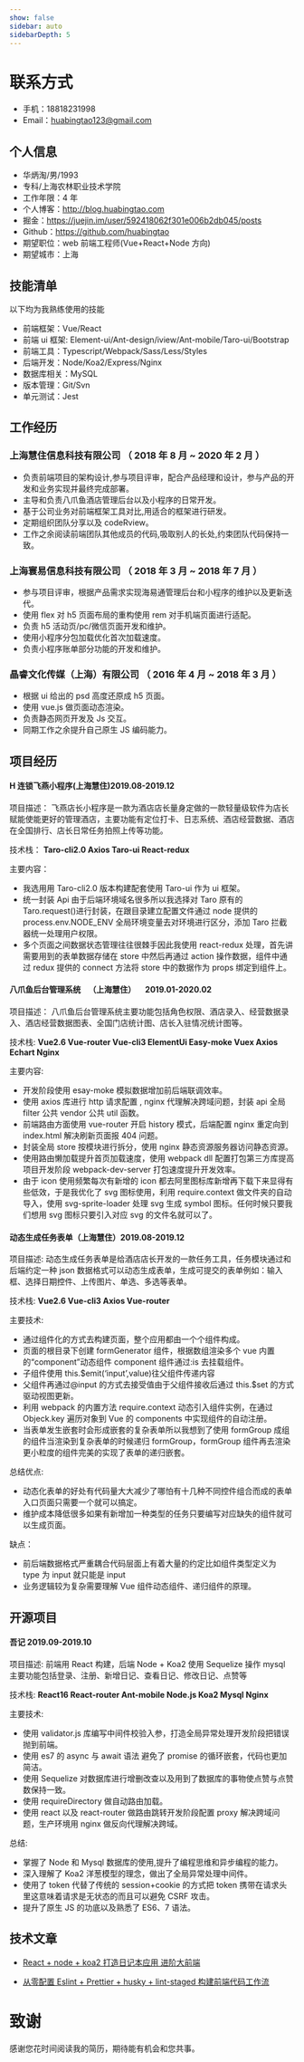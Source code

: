 ```yaml
---
show: false
sidebar: auto
sidebarDepth: 5
---
```



# 联系方式

- 手机：18818231998
- Email：huabingtao123@gmail.com

## 个人信息

- 华炳淘/男/1993
- 专科/上海农林职业技术学院
- 工作年限：4 年
- 个人博客：http://blog.huabingtao.com
- 掘金：https://juejin.im/user/592418062f301e006b2db045/posts
- Github：https://github.com/huabingtao
- 期望职位：web 前端工程师(Vue+React+Node 方向)
- 期望城市：上海

## 技能清单

以下均为我熟练使用的技能

- 前端框架：Vue/React
- 前端 ui 框架: Element-ui/Ant-design/iview/Ant-mobile/Taro-ui/Bootstrap
- 前端工具：Typescript/Webpack/Sass/Less/Styles
- 后端开发：Node/Koa2/Express/Nginx
- 数据库相关：MySQL
- 版本管理：Git/Svn
- 单元测试：Jest

## 工作经历

### 上海慧住信息科技有限公司 （ 2018 年 8 月 ~ 2020 年 2 月 ）

- 负责前端项目的架构设计,参与项目评审，配合产品经理和设计，参与产品的开发和业务实现并最终完成部署。
- 主导和负责八爪鱼酒店管理后台以及小程序的日常开发。
- 基于公司业务对前端框架工具对比,用适合的框架进行研发。
- 定期组织团队分享以及 codeRview。
- 工作之余阅读前端团队其他成员的代码,吸取别人的长处,约束团队代码保持一致。

### 上海寰易信息科技有限公司 （ 2018 年 3 月 ~ 2018 年 7 月 ）

- 参与项目评审，根据产品需求实现海易通管理后台和小程序的维护以及更新迭代。
- 使用 flex 对 h5 页面布局的重构使用 rem 对手机端页面进行适配。
- 负责 h5 活动页/pc/微信页面开发和维护。
- 使用小程序分包加载优化首次加载速度。
- 负责小程序账单部分功能的开发和维护。

### 晶睿文化传媒（上海）有限公司 （ 2016 年 4 月 ~ 2018 年 3 月 ）

- 根据 ui 给出的 psd 高度还原成 h5 页面。
- 使用 vue.js 做页面动态渲染。
- 负责静态网页开发及 Js 交互。
- 同期工作之余提升自己原生 JS 编码能力。

## 项目经历

#### H 连锁飞燕小程序(上海慧住)2019.08-2019.12

项目描述：
飞燕店长小程序是一款为酒店店长量身定做的一款轻量级软件为店长赋能使能更好的管理酒店，主要功能有定位打卡、日志系统、酒店经营数据、酒店在全国排行、店长日常任务拍照上传等功能。

技术栈：
**Taro-cli2.0 Axios Taro-ui React-redux**

主要内容：

- 我选用用 Taro-cli2.0 版本构建配套使用 Taro-ui 作为 ui 框架。
- 统一封装 Api 由于后端环境域名很多所以我选择对 Taro 原有的 Taro.request()进行封装，在跟目录建立配置文件通过 node 提供的 process.env.NODE_ENV 全局环境变量去对环境进行区分，添加 Taro 拦截器统一处理用户权限。
- 多个页面之间数据状态管理往往很棘手因此我使用 react-redux 处理，首先讲需要用到的表单数据存储在 store 中然后再通过 action 操作数据，组件中通过 redux 提供的 connect 方法将 store 中的数据作为 props 绑定到组件上。

#### 八爪鱼后台管理系统    （上海慧住）     2019.01-2020.02                               

项目描述：
八爪鱼后台管理系统主要功能包括角色权限、酒店录入、经营数据录入、酒店经营数据图表、全国门店统计图、店长入驻情况统计图等。

技术栈:
**Vue2.6 Vue-router Vue-cli3 ElementUi Easy-moke Vuex Axios Echart Nginx**

主要内容:

- 开发阶段使用 esay-moke 模拟数据增加前后端联调效率。
- 使用 axios 库进行 http 请求配置 , nginx 代理解决跨域问题，封装 api 全局 filter 公共 vendor 公共 util 函数。
- 前端路由方面使用 vue-router 开启 history 模式，后端配置 nginx 重定向到 index.html 解决刷新页面报 404 问题。
- 封装全局 store 按模块进行拆分，使用 nginx 静态资源服务器访问静态资源。
- 使用路由懒加载提升首页加载速度，使用 webpack dll 配置打包第三方库提高项目开发阶段 webpack-dev-server 打包速度提升开发效率。
- 由于 icon 使用频繁每次有新增的 icon 都去阿里图标库新增再下载下来显得有些低效，于是我优化了 svg 图标使用，利用 require.context 做文件夹的自动导入，使用 svg-sprite-loader 处理 svg 生成 symbol 图标。任何时候只要我们想用 svg 图标只要引入对应 svg 的文件名就可以了。

#### 动态生成任务表单（上海慧住）2019.08-2019.12

项目描述:
动态生成任务表单是给酒店店长开发的一款任务工具，任务模块通过和后端约定一种 json 数据格式可以动态生成表单，生成可提交的表单例如：输入框、选择日期控件、上传图片、单选、多选等表单。

技术栈:
**Vue2.6 Vue-cli3 Axios Vue-router**

主要技术:

- 通过组件化的方式去构建页面，整个应用都由一个个组件构成。
- 页面的根目录下创建 formGenerator 组件，根据数组渲染多个 vue 内置的“component”动态组件 component 组件通过:is 去挂载组件。
- 子组件使用 this.\$emit(‘input’,value)往父组件传递内容
- 父组件再通过@input 的方式去接受值由于父组件接收后通过 this.\$set 的方式驱动视图更新。
- 利用 webpack 的内置方法 require.context 动态引入组件实例，在通过 Objeck.key 遍历对象到 Vue 的 components 中实现组件的自动注册。
- 当表单发生嵌套时会形成嵌套的复杂表单所以我想到了使用 formGroup 成组的组件当渲染到复杂表单的时候递归 formGroup，formGroup 组件再去渲染更小粒度的组件完美的实现了表单的递归嵌套。

总结优点:

- 动态化表单的好处有代码量大大减少了哪怕有十几种不同控件组合而成的表单入口页面只需要一个就可以搞定。
- 维护成本降低很多如果有新增加一种类型的任务只要编写对应缺失的组件就可以生成页面。

缺点：

- 前后端数据格式严重耦合代码层面上有着大量的约定比如组件类型定义为 type 为 input 就只能是 input
- 业务逻辑较为复杂需要理解 Vue 组件动态组件、递归组件的原理。

## 开源项目

#### 吾记 2019.09-2019.10

项目描述:
前端用 React 构建，后端 Node + Koa2 使用 Sequelize 操作 mysql 主要功能包括登录、注册、新增日记、查看日记、修改日记、点赞等

技术栈:
**React16 React-router Ant-mobile Node.js Koa2 Mysql Nginx**

主要技术:

- 使用 validator.js 库编写中间件校验入参，打造全局异常处理开发阶段把错误抛到前端。
- 使用 es7 的 async 与 await 语法 避免了 promise 的循环嵌套，代码也更加简洁。
- 使用 Sequelize 对数据库进行增删改查以及用到了数据库的事物使点赞与点赞数保持一致。
- 使用 requireDirectory 做自动路由加载。
- 使用 react 以及 react-router 做路由跳转开发阶段配置 proxy 解决跨域问题，生产环境用 nginx 做反向代理解决跨域。

总结:

- 掌握了 Node 和 Mysql 数据库的使用,提升了编程思维和异步编程的能力。
- 深入理解了 Koa2 洋葱模型的理念，做出了全局异常处理中间件。
- 使用了 token 代替了传统的 session+cookie 的方式把 token 携带在请求头里这意味着请求是无状态的而且可以避免 CSRF 攻击。
- 提升了原生 JS 的功底以及熟悉了 ES6、7 语法。

## 技术文章

- [React + node + koa2 打造日记本应用 进阶大前端](https://juejin.im/post/5e3588cae51d4502671a43b1)

- [从零配置 Eslint + Prettier + husky + lint-staged 构建前端代码工作流](https://juejin.im/post/5ea68dbce51d4546df73ad17)

# 致谢

感谢您花时间阅读我的简历，期待能有机会和您共事。
